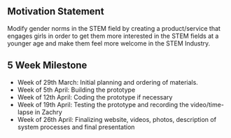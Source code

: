 ## Motivation Statement
Modify gender norms in the STEM field by creating a product/service that engages girls in order to get them more interested in the STEM fields at a younger age and make them feel more welcome in the STEM Industry.

## 5 Week Milestone
- Week of 29th March: Initial planning and ordering of materials.
- Week of 5th April: Building the prototype
- Week of 12th April: Coding the prototype if necessary
- Week of 19th April: Testing the prototype and recording the video/time-lapse in Zachry
- Week of 26th April: Finalizing website, videos, photos, description of system processes and final presentation
